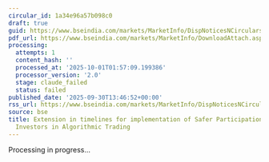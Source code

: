 ```yaml
---
circular_id: 1a34e96a57b098c0
draft: true
guid: https://www.bseindia.com/markets/MarketInfo/DispNoticesNCirculars.aspx?Noticeid={C9C0D55B-E7FA-4C27-96D3-3AA96A0151EC}&noticeno=20250930-66&dt=09/30/2025&icount=66&totcount=114&flag=0
pdf_url: https://www.bseindia.com/markets/MarketInfo/DownloadAttach.aspx?id=20250930-66&attachedId=5fef9a96-092f-4049-b0fc-ee0a0d4aceaf
processing:
  attempts: 1
  content_hash: ''
  processed_at: '2025-10-01T01:57:09.199386'
  processor_version: '2.0'
  stage: claude_failed
  status: failed
published_date: '2025-09-30T13:46:52+00:00'
rss_url: https://www.bseindia.com/markets/MarketInfo/DispNoticesNCirculars.aspx?Noticeid={C9C0D55B-E7FA-4C27-96D3-3AA96A0151EC}&noticeno=20250930-66&dt=09/30/2025&icount=66&totcount=114&flag=0
source: bse
title: Extension in timelines for implementation of Safer Participation of Retail
  Investors in Algorithmic Trading
---
```


Processing in progress...